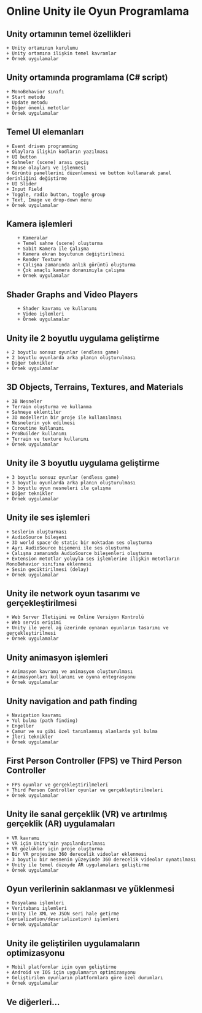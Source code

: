 # Online Unity ile Oyun Programlama

## Unity ortamının temel özellikleri
	+ Unity ortamının kurulumu
	+ Unity ortamına ilişkin temel kavramlar
	+ Örnek uygulamalar
## Unity ortamında programlama (C# script)
	+ MonoBehavior sınıfı
	+ Start metodu
	+ Update metodu
	+ Diğer önemli metotlar
	+ Örnek uygulamalar
## Temel UI elemanları
	+ Event driven programming
	+ Olaylara ilişkin kodların yazılması
	+ UI button
	+ Sahneler (scene) arası geçiş
	+ Mouse olayları ve işlenmesi
	+ Görüntü panellerini düzenlemesi ve button kullanarak panel derinliğini değiştirme
	+ UI Slider
	+ Input Field
	+ Toggle, radio button, toggle group
	+ Text, Image ve drop-down menu
	+ Örnek uygulamalar
## Kamera işlemleri
		+ Kameralar
		+ Temel sahne (scene) oluşturma
		+ Sabit Kamera ile Çalışma
		+ Kamera ekran boyutunun değiştirilmesi
		+ Render Texture
		+ Çalışma zamanında anlık görüntü oluşturma
		+ Çok amaçlı kamera donanımıyla çalışma
		+ Örnek uygulamalar
## Shader Graphs and Video Players
		+ Shader kavramı ve kullanımı
		+ Video işlemleri
		+ Örnek uygulamalar
## Unity ile 2 boyutlu uygulama geliştirme
	+ 2 boyutlu sonsuz oyunlar (endless game)
	+ 2 boyutlu oyunlarda arka planın oluşturulması
	+ Diğer teknikler
	+ Örnek uygulamalar
## 3D Objects, Terrains, Textures, and Materials
	+ 3B Nesneler
	+ Terrain oluşturma ve kullanma
	+ Sahneye eklentiler
	+ 3D modellerin bir proje ile kullanılması
	+ Nesnelerin yok edilmesi
	+ Coroutine kullanımı
	+ ProBuilder kullanımı
	+ Terrain ve texture kullanımı
	+ Örnek uygulamalar
## Unity ile 3 boyutlu uygulama geliştirme
	+ 3 boyutlu sonsuz oyunlar (endless game)
	+ 3 boyutlu oyunlarda arka planın oluşturulması
	+ 3 boyutlu oyun nesneleri ile çalışma
	+ Diğer teknikler
	+ Örnek uygulamalar
## Unity ile ses işlemleri
	+ Seslerin oluşturması
	+ AudioSource bileşeni
	+ 3D world space'de static bir noktadan ses oluşturma
	+ Ayrı AudioSource bişemeni ile ses oluşturma
	+ Çalışma zamanında AudioSource bileşenleri oluşturma
	+ Extension metotlar yoluyla ses işlemlerine ilişkin metotların MonoBehavior sınıfına eklenmesi
	+ Sesin geciktirilmesi (delay)
	+ Örnek uygulamalar

## Unity ile network oyun tasarımı ve gerçekleştirilmesi
	+ Web Server İletişimi ve Online Versiyon Kontrolü
	+ Web servis erişimi
	+ Unity ile yerel ağ üzerinde oynanan oyunların tasarımı ve gerçekleştirilmesi
	+ Örnek uygulamalar

## Unity animasyon işlemleri
	+ Animasyon kavramı ve animasyon oluşturulması
	+ Animasyonları kullanımı ve oyuna entegrasyonu
	+ Örnek uygulamalar

## Unity navigation and path finding
	+ Navigation kavramı
	+ Yol bulma (path finding)
	+ Engeller
	+ Çamur ve su gibi özel tanımlanmış alanlarda yol bulma
	+ İleri teknikler
	+ Örnek uygulamalar
## First Person Controller (FPS) ve Third Person Controller
	+ FPS oyunlar ve gerçekleştirilmeleri
	+ Third Person Controller oyunlar ve gerçekleştirilmeleri
	+ Örnek uygulamalar
## Unity ile sanal gerçeklik (VR) ve artırılmış gerçeklik (AR) uygulamaları
	+ VR kavramı
	+ VR için Unity'nin yapılandırılması
	+ VR gözlükler için proje oluşturma
	+ Bir VR projesine 360 ​​derecelik videolar eklenmesi
	+ 3 boyutlu bir nesnenin yüzeyinde 360 ​​derecelik videolar oynatılması
	+ Unity ile temel düzeyde AR uygulamaları geliştirme
	+ Örnek uygulamalar

## Oyun verilerinin saklanması ve yüklenmesi
	+ Dosyalama işlemleri
	+ Veritabanı işlemleri
	+ Unity ile XML ve JSON seri hale getirme (serialization/deserialization) işlemleri
	+ Örnek uygulamalar
## Unity ile geliştirilen uygulamaların optimizasyonu
	+ Mobil platformlar için oyun geliştirme
	+ Android ve IOS için uygulamarın optimizasyonu
	+ Geliştirilen oyunların platformlara göre özel durumları
	+ Örnek uygulamalar
## Ve diğerleri...
